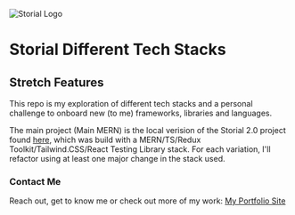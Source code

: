![Storial Logo](client/public/storial-logo.png)
# Storial Different Tech Stacks

## Stretch Features

This repo is my exploration of different tech stacks and a personal challenge to onboard new (to me) frameworks, libraries and languages.

The main project (Main MERN) is the local verision of the Storial 2.0 project found [here](https://github.com/jespy2/storial-2.0), which was build with a MERN/TS/Redux Toolkit/Tailwind.CSS/React Testing Library stack.  For each variation, I'll refactor using at least one major change in the stack used.



### Contact Me
Reach out, get to know me or check out more of my work:  [My Portfolio Site](https://github.com/jespy2/storial)